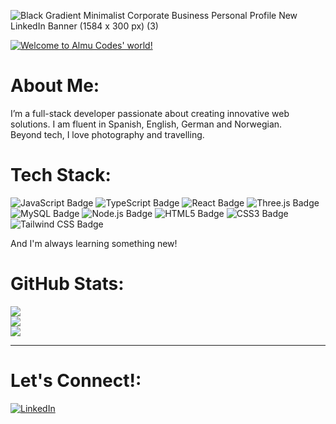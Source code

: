 
![Black Gradient Minimalist Corporate Business Personal Profile New LinkedIn Banner (1584 x 300 px) (3)](https://github.com/user-attachments/assets/bb4ba144-dc4f-4a5d-8d2d-3668969f27ca)  

[![Welcome to Almu Codes' world!](https://pimp-my-readme-next.vercel.app/api/sliding-text?emojis=&text=Welcome%20to%20Almu%20Codes%27%20world%21)](https://pimp-my-readme-next.vercel.app)
 
# About Me:  
  
I’m a full-stack developer passionate about creating innovative web solutions.
I am fluent in Spanish, English, German and Norwegian.   
Beyond tech, I love photography and travelling. 
 
# Tech Stack: 

  ![JavaScript Badge](https://img.shields.io/badge/JavaScript-F7DF1E.svg?style=for-the-badge&logo=JavaScript&logoColor=black)
  ![TypeScript Badge](https://img.shields.io/badge/TypeScript-3178C6.svg?style=for-the-badge&logo=TypeScript&logoColor=white)
  ![React Badge](https://img.shields.io/badge/React-61DAFB.svg?style=for-the-badge&logo=React&logoColor=black)
  ![Three.js Badge](https://img.shields.io/badge/Three.js-000000.svg?style=for-the-badge&logo=threedotjs&logoColor=white)
  ![MySQL Badge](https://img.shields.io/badge/MySQL-4479A1.svg?style=for-the-badge&logo=MySQL&logoColor=white)
  ![Node.js Badge](https://img.shields.io/badge/Node.js-5FA04E.svg?style=for-the-badge&logo=nodedotjs&logoColor=white)
  ![HTML5 Badge](https://img.shields.io/badge/HTML5-E34F26.svg?style=for-the-badge&logo=HTML5&logoColor=white)
  ![CSS3 Badge](https://img.shields.io/badge/CSS3-1572B6.svg?style=for-the-badge&logo=CSS3&logoColor=white)
  ![Tailwind CSS Badge](https://img.shields.io/badge/Tailwind%20CSS-06B6D4.svg?style=for-the-badge&logo=Tailwind-CSS&logoColor=white)

And I'm always learning something new!

# GitHub Stats: 

![](https://github-readme-stats.vercel.app/api?username=Almudena-Rendon&theme=dark&hide_border=false&include_all_commits=false&count_private=false)<br/>
![](https://nirzak-streak-stats.vercel.app/?user=Almudena-Rendon&theme=dark&hide_border=false)<br/>
![](https://github-readme-stats.vercel.app/api/top-langs/?username=Almudena-Rendon&theme=dark&hide_border=false&include_all_commits=false&count_private=false&layout=compact)

---

# Let's Connect!: 

[![LinkedIn](https://pimp-my-readme-next.vercel.app/api/social-media?social=LinkedIn)](https://www.linkedin.com/in/almudena-rendon-fernandez/)

